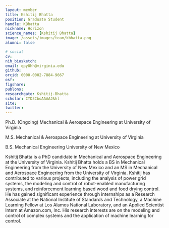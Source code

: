 ```yaml
---
layout: member
title: Kshitij Bhatta
position: Graduate Student
handle: KBhatta
nickname: Horizon
science_names: [Kshitij Bhatta]
image: /assets/images/team/kbhatta.png
alumni: false

# social
cv: 
nih_biosketch:
email: qpy8hh@virginia.edu
github: 
orcid: 0000-0002-7884-9667
osf: 
figshare: 
publons:
researchgate: Kshitij-Bhatta
scholar: CYD3CboAAAAJ&hl
site: 
twitter: 
---
```


Ph.D. (Ongoing) Mechanical & Aerospace Engineering at University of Virginia

M.S. Mechanical & Aerospace Engineering at University of Virginia

B.S. Mechanical Engineering University of New Mexico

Kshitij Bhatta is a PhD candidate in Mechanical and Aerospace Engineering at the University of Virginia. Kshitij Bhatta  holds a BS in Mechanical Engineering from the University of New Mexico and an MS in Mechanical and Aerospace Engineering from the University of Virginia. Kshitij has contributed to various projects, including the analysis of power grid systems, the modeling and control of robot-enabled manufacturing systems, and reinforcement learning based wood and food drying control. He has gained significant experience through internships as a Research Associate at the National Institute of Standards and Technology, a Machine Learning Fellow at Los Alamos National Laboratory, and an Applied Scientist Intern at Amazon.com, Inc. His research interests are on the modeling and control of complex systems and the application of machine learning for control.


